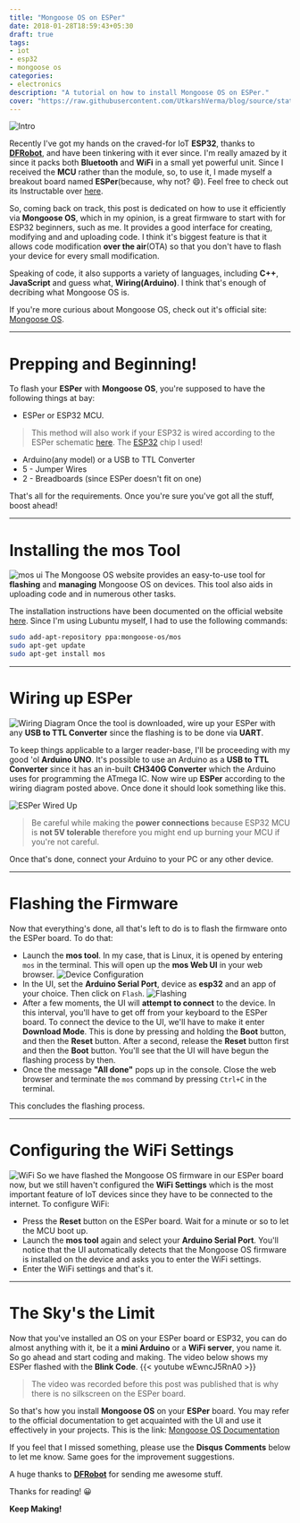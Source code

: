 ```yaml
---
title: "Mongoose OS on ESPer"
date: 2018-01-28T18:59:43+05:30
draft: true
tags:
- iot
- esp32
- mongoose os
categories: 
- electronics
description: "A tutorial on how to install Mongoose OS on ESPer."
cover: "https://raw.githubusercontent.com/UtkarshVerma/blog/source/static/images/mos/intro-small.jpeg"
---
```

![Intro](https://raw.githubusercontent.com/UtkarshVerma/blog/source/static/images/mos/intro-small.jpeg)

Recently I've got my hands on the craved-for IoT **ESP32**, thanks to **[DFRobot](https://www.dfrobot.com)**, and have been tinkering with it ever since. I'm really amazed by it since it packs both **Bluetooth** and **WiFi** in a small yet powerful unit. Since I received the **MCU** rather than the module, so, to use it, I made myself a breakout board named **ESPer**(because, why not? :smile:). Feel free to check out its Instructable over [here](https://www.instructables.com/id/DIY-ESP32-Development-Board-ESPer/).

So, coming back on track, this post is dedicated on how to use it efficiently via **Mongoose OS**, which in my opinion, is a great firmware to start with for ESP32 beginners, such as me. It provides a good interface for creating, modifying and and uploading code. I think it's biggest feature is that it allows code modification **over the air**(OTA) so that you don't have to flash your device for every small modification.

Speaking of code, it also supports a variety of languages, including **C++**, **JavaScript** and guess what, **Wiring(Arduino)**. I think that's enough of decribing what Mongoose OS is. 

If you're more curious about Mongoose OS, check out it's official site: [Mongoose OS](https://www.mongoose-os.com).

---

# Prepping and Beginning!
To flash your **ESPer** with **Mongoose OS**, you're supposed to have the following things at bay:

- ESPer or ESP32 MCU.

> This method will also work if your ESP32 is wired according to the ESPer schematic [here](https://cdn.instructables.com/FOU/1WS0/JBE12R70/FOU1WS0JBE12R70.LARGE.jpg). The [ESP32](https://www.dfrobot.com/product-1559.html) chip I used! 

- Arduino(any model) or a USB to TTL Converter
- 5 - Jumper Wires
- 2 - Breadboards (since ESPer doesn't fit on one)

That's all for the requirements. Once you're sure you've got all the stuff, boost ahead!

---

# Installing the mos Tool
![mos ui](https://raw.githubusercontent.com/UtkarshVerma/blog/source/static/images/mos/mos.png)
The Mongoose OS website provides an easy-to-use tool for **flashing** and **managing** Mongoose OS on devices. This tool also aids in uploading code and in numerous other tasks. 

The installation instructions have been documented on the official website [here](https://mongoose-os.com/software.html).
Since I'm using Lubuntu myself, I had to use the following commands:

```bash
sudo add-apt-repository ppa:mongoose-os/mos
sudo apt-get update
sudo apt-get install mos
```
---

# Wiring up ESPer
![Wiring Diagram](https://raw.githubusercontent.com/UtkarshVerma/blog/source/static/images/mos/wiring.jpg)
Once the tool is downloaded, wire up your ESPer with any **USB to TTL Converter** since the flashing is to be done via **UART**. 

To keep things applicable to a larger reader-base, I'll be proceeding with my good 'ol **Arduino UNO**. It's possible to use an Arduino as a **USB to TTL Converter** since it has an in-built **CH340G Converter** which the Arduino uses for programming the ATmega IC.
Now wire up **ESPer** according to the wiring diagram posted above. Once done it should look something like this.

![ESPer Wired Up](https://raw.githubusercontent.com/UtkarshVerma/blog/source/static/images/mos/wiring-real.jpg)

> Be careful while making the **power connections** because ESP32 MCU is **not 5V tolerable** therefore you might end up burning your MCU if you're not careful.

Once that's done, connect your Arduino to your PC or any other device.

---

# Flashing the Firmware
Now that everything's done, all that's left to do is to flash the firmware onto the ESPer board. To do that:

- Launch the **mos tool**. In my case, that is Linux, it is opened by entering `mos` in the terminal. This will open up the **mos Web UI** in your web browser.
![Device Configuration](https://raw.githubusercontent.com/UtkarshVerma/blog/source/static/images/mos/device.png)
- In the UI, set the **Arduino Serial Port**, device as **esp32** and an app of your choice. Then click on `Flash`.
![Flashing](https://raw.githubusercontent.com/UtkarshVerma/blog/source/static/images/mos/flash.png)
- After a few moments, the UI will **attempt to connect** to the device. In this interval, you'll have to get off from your keyboard to the ESPer board. To connect the device to the UI, we'll have to make it enter **Download Mode**. This is done by pressing and holding the **Boot** button, and then the **Reset** button. After a second, release the **Reset** button first and then the **Boot** button. You'll see that the UI will have begun the flashing process by then.
- Once the message **"All done"** pops up in the console. Close the web browser and terminate the `mos` command by pressing `Ctrl+C` in the terminal.

This concludes the flashing process.

---

# Configuring the WiFi Settings
![WiFi](https://raw.githubusercontent.com/UtkarshVerma/blog/source/static/images/mos/wifi.png)
So we have flashed the Mongoose OS firmware in our ESPer board now, but we still haven't configured the **WiFi Settings** which is the most important feature of IoT devices since they have to be connected to the internet. To configure WiFi:

- Press the **Reset** button on the ESPer board. Wait for a minute or so to let the MCU boot up.
- Launch the **mos tool** again and select your **Arduino Serial Port**. You'll notice that the UI automatically detects that the Mongoose OS firmware is installed on the device and asks you to enter the WiFi settings.
- Enter the WiFi settings and that's it.


---

# The Sky's the Limit
Now that you've installed an OS on your ESPer board or ESP32, you can do almost anything with it, be it a **mini Arduino** or a **WiFi server**, you name it. So go ahead and start coding and making. The video below shows my ESPer flashed with the 
**Blink Code**.
{{< youtube wEwncJ5RnA0 >}}

> The video was recorded before this post was published that is why there is no silkscreen on the ESPer board.

So that's how you install **Mongoose OS** on your **ESPer** board. You may refer to the official documentation to get acquainted with the UI and use it effectively in your projects. This is the link: [Mongoose OS Documentation](https://mongoose-os.com/docs/)

If you feel that I missed something, please use the **Disqus Comments** below to let me know. Same goes for the improvement suggestions. 

A huge thanks to **[DFRobot](https://www.dfrobot.com)** for sending me awesome stuff. 

Thanks for reading!  :grinning:

**Keep Making!**
